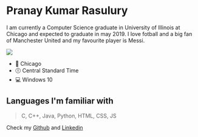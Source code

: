 # Pranay Kumar Rasulury  

I am currently a Computer Science graduate in University of Illinois at Chicago and expected to graduate in may 2019. 
I love fotball and a big fan of Manchester United and my favourite player is Messi.  

![](https://upload.wikimedia.org/wikipedia/commons/thumb/5/5f/Chicago_from_North_Avenue_Beach_June_2015_panorama_2.jpg/800px-Chicago_from_North_Avenue_Beach_June_2015_panorama_2.jpg)

* :city_sunset: Chicago  
* :clock6: Central Standard Time  
* :computer: Windows 10  

Languages I'm familiar with
---
> C, C++, Java, Python, HTML, CSS, JS  

Check my [Github](https://github.com/rpranay) and [Linkedin](https://www.linkedin.com/in/rasulurypranay/)
